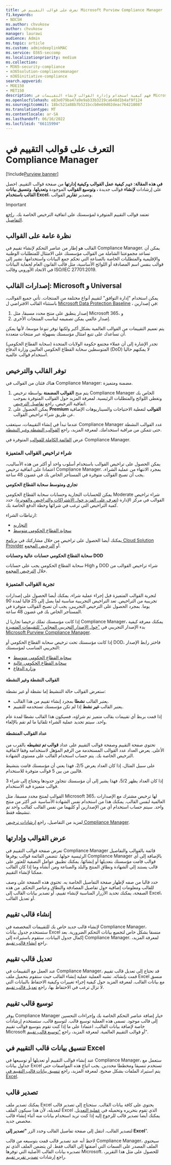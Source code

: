 ```yaml
---
title: تعرف على قوالب التقييم في Microsoft Purview Compliance Manager
f1.keywords:
- NOCSH
ms.author: chvukosw
author: chvukosw
manager: laurawi
audience: Admin
ms.topic: article
ms.custom: admindeeplinkMAC
ms.service: O365-seccomp
ms.localizationpriority: medium
ms.collection:
- M365-security-compliance
- m365solution-compliancemanager
- m365initiative-compliance
search.appverid:
- MOE150
- MET150
description: فهم كيفية استخدام وإدارة القوالب لإنشاء التقييمات في Microsoft Purview Compliance Manager. إنشاء قوالب وتعديلها باستخدام ملف Excel منسق.
ms.openlocfilehash: e83e079ba47a9e9ab33b3219ca648d1b4af9f124
ms.sourcegitcommit: 18bc521a88b7b521bccb0e69d02deac764218087
ms.translationtype: MT
ms.contentlocale: ar-SA
ms.lasthandoff: 06/16/2022
ms.locfileid: "66115994"
---
```

# <a name="learn-about-assessment-templates-in-compliance-manager"></a>التعرف على قوالب التقييم في Compliance Manager

[!include[Purview banner](../includes/purview-rebrand-banner.md)]

**في هذه المقالة:** فهم **كيفية عمل القوالب** **وكيفية إدارتها** من صفحة قوالب التقييم. احصل على إرشادات **لإنشاء** قوالب جديدة **، وتوسيع القوالب** الموجودة **وتعديلها**، **وتنسيق بيانات القالب باستخدام Excel**، وتصدير **تقارير** القوالب.

> [!IMPORTANT]
> تعتمد قوالب التقييم المتوفرة لمؤسستك على اتفاقية الترخيص الخاصة بك. [راجع التفاصيل](/office365/servicedescriptions/microsoft-365-service-descriptions/microsoft-365-tenantlevel-services-licensing-guidance/microsoft-365-security-compliance-licensing-guidance#microsoft-purview-compliance-manager).

## <a name="templates-overview"></a>نظرة عامة على القوالب

القالب هو إطار من عناصر التحكم لإنشاء تقييم في Compliance Manager. يمكن أن تساعد مجموعتنا الشاملة من القوالب مؤسستك على الامتثال للمتطلبات الوطنية والإقليمية والمتطلبات الخاصة بالصناعة التي تحكم جمع البيانات واستخدامها. نشير إلى قوالب بنفس اسم المصادقة أو اللوائح الأساسية، مثل قالب القانون العام لحماية البيانات في الاتحاد الأوروبي وقالب ISO/IEC 27701:2019.

## <a name="template-versions-microsoft-and-universal"></a>إصدارات القالب: Microsoft و Universal

يمكن استخدام "إدارة التوافق" لتقييم أنواع مختلفة من المنتجات. تأتي جميع القوالب، باستثناء القالب الافتراضي ل [Microsoft Data Protection Baseline](compliance-manager-assessments.md#data-protection-baseline-default-assessment) ، في إصدارين:

1. إصدار ينطبق على منتج محدد مسبقا، مثل Microsoft 365، و
2. إصدار عالمي يمكن تصميمه ليناسب المنتجات الأخرى.

يتم تعميم التقييمات من القوالب العالمية بشكل أكبر ولكنها توفر تنوعا موسعا، لأنها يمكن أن تساعدك على تتبع امتثال مؤسستك بسهولة عبر منتجات متعددة.

تجدر الإشارة إلى أن عملاء مجتمع حكومة الولايات المتحدة (سحابة القطاع الحكومي) المتوسطين سحابة القطاع الحكومي العاليين وزارة الدفاع (DoD) لا يمكنهم حاليا استخدام قوالب عالمية.

## <a name="template-availability-and-licensing"></a>توفر القالب والترخيص

هناك فئتان من القوالب في Compliance Manager: مضمنة ومتميزة.

1. يتم منح **القوالب المضمنة** بواسطة ترخيص Compliance Manager الخاص بك وتغطى اللوائح والمتطلبات الرئيسية. لمعرفة المزيد حول القوالب المتوفرة بموجب اتفاقية الترخيص، راجع [تفاصيل الترخيص](/office365/servicedescriptions/microsoft-365-service-descriptions/microsoft-365-tenantlevel-services-licensing-guidance/microsoft-365-security-compliance-licensing-guidance#compliance-manager).
2. يمكن الحصول على **Premium القوالب** لتغطية الاحتياجات والسيناريوهات الإضافية عن طريق شراء تراخيص القوالب.

عندما تبدأ في إنشاء التقييمات، سيتعقب Compliance Manager عدد القوالب النشطة حتى تتمكن من مراقبة استخدامك. لمعرفة المزيد، راجع [القوالب النشطة وغير النشطة](compliance-manager-templates.md#active-and-inactive-templates).

عرض [القائمة الكاملة للقوالب](compliance-manager-templates-list.md) المتوفرة في Compliance Manager.

### <a name="purchase-premium-template-licenses"></a>شراء تراخيص القوالب المتميزة

يمكن الحصول على تراخيص القوالب باستخدام أسلوب واحد أو أكثر من هذه الأساليب، اعتمادا على اتفاقية ترخيص Compliance Manager. بمجرد الانتهاء من عملية الشراء، يجب أن تصبح القوالب متوفرة في المستأجر الخاص بك في غضون 48 ساعة.

**تجاري ومتوسط سحابة القطاع الحكومي**

يمكن للحسابات التجارية وحسابات سحابة القطاع الحكومي Moderate شراء تراخيص القوالب في مركز الإدارة ([تعرف على المزيد حول الاشتراكات والتراخيص والفوترة](/microsoft-365/commerce/)). حدد كمية التراخيص التي ترغب في شرائها وخطة الدفع الخاصة بك.

ارتباطات الشراء:

- [التجاريه](https://admin.microsoft.com/Adminportal/Home?#/catalog/offer-details/compliance-manager-premium-assessment-add-on/46E9BF2A-3C8D-4A69-A7E7-3DA04687636D)
- [سحابة القطاع الحكومي متوسط](https://admin.microsoft.com/Adminportal/Home?#/catalog/offer-details/compliance-manager-premium-assessment-add-on/3129986d-5f4b-413b-a34b-b706db5a7669)

يمكنك أيضا الحصول على تراخيص من خلال مشاركتك في [برنامج Cloud Solution Provider](https://partner.microsoft.com/membership/cloud-solution-provider) أو [الترخيص المجمع](https://www.microsoft.com/licensing/licensing-programs/licensing-programs).

**سحابة القطاع الحكومي حسابات عالية وحسابات DOD**

سحابة القطاع الحكومي يجب على حسابات High و DOD شراء تراخيص القوالب من خلال [الترخيص المجمع](https://www.microsoft.com/licensing/licensing-programs/licensing-programs).

### <a name="try-out-premium-templates"></a>تجربة القوالب المتميزة

لتجربة القوالب المتميزة قبل إجراء عملية شراء، يمكنك أيضا الحصول على إصدارات تجريبية من التراخيص. تعد التراخيص التجريبية مناسبة لما يصل إلى 25 قالبا لمدة 90 يوما. بمجرد الحصول على الترخيص التجريبي، يجب أن تصبح القوالب متوفرة في المستأجر الخاص بك في غضون 48 ساعة.

إذا كانت مؤسستك تملك ترخيصا تجاريا ل Compliance Manager، يمكنك معرفة كيفية بدء الإصدار التجريبي في ["حول الإصدار التجريبي المجاني" للتقييمات المتميزة Microsoft Purview Compliance Manager](compliance-easy-trials-compliance-manager-assessments.md).

إذا كانت مؤسستك تحت ترخيص سحابة القطاع الحكومي أو DOD، فاختر رابط الإصدار التجريبي المناسب لمؤسستك:

- [سحابة القطاع الحكومي متوسط](https://admin.microsoft.com/Adminportal/Home?#/catalog/offer-details/compliance-manager-premium-assessment-add-on/87ed2908-0a8d-430a-9635-558ed42b581f)
- [سحابة القطاع الحكومي عالية](https://portal.office365.us/SubscriptionDetails?OfferId=e14362d7-2c11-4a43-9c92-59f1b499b96a)
- [وزاره الدفاع](https://portal.apps.mil/Commerce/Trial.aspx?OfferId=17e28290-7de6-41a9-af30-f6497396ab2e)

#### <a name="active-and-inactive-templates"></a>القوالب النشطة وغير النشطة

ستعرض القوالب حالة التنشيط إما نشطة أو غير نشطة:

- يعتبر القالب **نشطا** بمجرد إنشاء تقييم من هذا القالب.
- يعتبر القالب **غير نشط** إذا لم تكن مؤسستك تستخدمه للتقييم.

إذا قمت بربط أي تقييمات بقالب متميز تم شراؤه، فسيكون هذا القالب نشطا لمدة عام واحد. سيتم تجديد عملية الشراء تلقائيا ما لم تقم بالإلغاء.

#### <a name="activated-templates-counter"></a>عداد القوالب المنشطة

تحتوي صفحة التقييم وصفحة قوالب التقييم على عداد **قوالب تم تنشيطه** بالقرب من الأعلى. يعرض العداد عدد القوالب المستخدمة من الرقم المؤهل لاستخدامه وفقا لاتفاقية الترخيص الخاصة بك. يتم حساب استخدام القالب على مستوى الشهادة.

على سبيل المثال، إذا كان العداد يعرض 2/5، فهذا يعني أن مؤسستك قامت بتنشيط قالبين من بين 5 قوالب متوفرة للاستخدام.

إذا كان العداد يظهر 5/2، فهذا يشير إلى أن مؤسستك تتجاوز حدودها وتحتاج إلى شراء 3 قوالب متميزة قيد الاستخدام.

القوالب لمنتج محدد مسبقا، مثل Microsoft 365، لها ترخيص مشترك مع الإصدارات العالمية لنفس القالب. يمكنك هذا من استخدام نفس الشهادة الأساسية عبر أكثر من منتج واحد. سيتم حساب استخدام أي من الإصدارين أو كليهما من نفس القالب كقالب واحد تم تنشيطه فقط.

لمزيد من التفاصيل، راجع [إرشادات ترخيص Compliance Manager](/office365/servicedescriptions/microsoft-365-service-descriptions/microsoft-365-tenantlevel-services-licensing-guidance/microsoft-365-security-compliance-licensing-guidance#compliance-manager).

## <a name="view-and-manage-templates"></a>عرض القوالب وإدارتها

تعرض صفحة قوالب التقييم في Compliance Manager قائمة بالقوالب والتفاصيل الرئيسية حولها. تتضمن القائمة قوالب يوفرها Compliance Manager بالإضافة إلى أي قوالب قامت مؤسستك بتعديلها أو إنشائها. يمكنك تطبيق عوامل التصفية للعثور على قالب يستند إلى الشهادة ونطاق المنتج والبلد والصناعة ومن أنشأه وما إذا كان القالب ممكنا لإنشاء التقييم.

حدد قالبا من صفه لإظهار صفحة التفاصيل الخاصة به. تحتوي هذه الصفحة على وصف للقالب ومعلومات إضافية حول تفاصيل المصادقة والنطاق وعناصر التحكم. من هذه الصفحة، يمكنك تحديد الأزرار المناسبة لإنشاء تقييم، أو تصدير بيانات القالب إلى Excel، أو تعديل القالب.

## <a name="create-an-assessment-template"></a>إنشاء قالب تقييم

لإنشاء قالب جديد خاص بك للتقييمات المخصصة في Compliance Manager، ستستخدم جدول بيانات Excel منسقا بشكل خاص لتجميع بيانات التحكم الضرورية. بعد إكمال جدول البيانات، ستقوم باستيراده إلى Compliance Manager. لمعرفة المزيد، راجع [إنشاء قالب تقييم](compliance-manager-templates-create.md).

## <a name="modify-an-assessment-template"></a>تعديل قالب تقييم

عند العمل مع التقييمات في Compliance Manager، قد تحتاج إلى تعديل قالب تقييم قمت بإنشائه. تشبه العملية عملية إنشاء القالب حيث ستقوم بتحميل ملف Excel منسق مع بيانات القالب. لمعرفة المزيد حول كيفية إجراء تغييرات وكيفية الاحتفاظ بالبيانات التي لا تزال ترغب في الاحتفاظ بها، راجع [تعديل قالب تقييم](compliance-manager-templates-modify.md).

## <a name="extend-an-assessment-template"></a>توسيع قالب تقييم

يوفر Compliance Manager خيار إضافة عناصر التحكم الخاصة بك وإجراءات التحسين إلى قالب موجود. تسمى هذه العملية توسيع قالب. لتوسيع قالب، ستستخدم إرشادات خاصة لإضافة بيانات القالب، اعتمادا على ما إذا كنت تقوم بتوسيع قوالب تقييم Microsoft أو قوالب التقييم العالمية. لمعرفة المزيد، راجع ["توسيع قالب تقييم](compliance-manager-templates-extend.md)".

## <a name="format-assessment-template-data-in-excel"></a>تنسيق بيانات قالب التقييم في Excel

عند إنشاء قوالب التقييم أو تعديلها أو توسيعها في Compliance Manager، ستعمل مع جداول بيانات Excel تستخدم تنسيقا ومخططا محددين. يجب اتباع هذه المواصفات حتى يتم استيراد الملفات بشكل صحيح. لمعرفة المزيد، راجع [تنسيق بيانات قالب التقييم في Excel](compliance-manager-templates-format-excel.md).

## <a name="export-a-template"></a>تصدير قالب

يمكنك تصدير ملف Excel يحتوي على كافة بيانات القالب. ستحتاج إلى تصدير قالب لتعديله، لأن هذا سيكون الملف Excel الذي تقوم بتحريره وتحميله في [عملية التعديل](compliance-manager-templates-modify.md). يمكنك أيضا تصدير قالب للرجوع إليه إذا كنت تريد استخدام بيانات منه أثناء إنشاء قالب مخصص جديد.

لتصدير القالب، انتقل إلى صفحة تفاصيل القالب وحدد الزر **"تصدير إلى Excel**".

لاحظ أنه عند تصدير قالب قمت بتوسيعه من قالب Compliance Manager، سيحتوي الملف المصدر على السمات التي أضفتها إلى القالب فقط. لن يتضمن الملف الذي تم تصديره بيانات القالب الأصلية التي توفرها Microsoft. للحصول على مثل هذا التقرير، راجع إرشادات [تصدير تقرير تقييم](compliance-manager-assessments.md#export-an-assessment-report).
